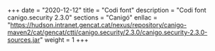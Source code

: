 +++
date        = "2020-12-12"
title       = "Codi font"
description = "Codi font canigo.security 2.3.0"
sections    = "Canigó"
enllac		= "https://hudson.intranet.gencat.cat/nexus/repository/canigo-maven2/cat/gencat/ctti/canigo.security/2.3.0/canigo.security-2.3.0-sources.jar"
weight		= 1
+++

